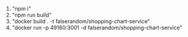 1. "npm i"
1. "npm run build"
1. "docker build . -t falserandom/shopping-chart-service"
1. "docker run -p 49160:3001 -d falserandom/shopping-chart-service"
